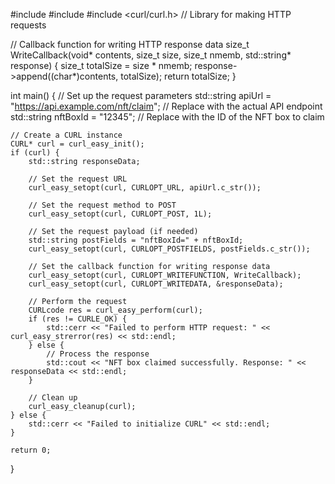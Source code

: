 #include <iostream>
#include <string>
#include <curl/curl.h> // Library for making HTTP requests

// Callback function for writing HTTP response data
size_t WriteCallback(void* contents, size_t size, size_t nmemb, std::string* response) {
    size_t totalSize = size * nmemb;
    response->append((char*)contents, totalSize);
    return totalSize;
}

int main() {
    // Set up the request parameters
    std::string apiUrl = "https://api.example.com/nft/claim"; // Replace with the actual API endpoint
    std::string nftBoxId = "12345"; // Replace with the ID of the NFT box to claim

    // Create a CURL instance
    CURL* curl = curl_easy_init();
    if (curl) {
        std::string responseData;

        // Set the request URL
        curl_easy_setopt(curl, CURLOPT_URL, apiUrl.c_str());

        // Set the request method to POST
        curl_easy_setopt(curl, CURLOPT_POST, 1L);

        // Set the request payload (if needed)
        std::string postFields = "nftBoxId=" + nftBoxId;
        curl_easy_setopt(curl, CURLOPT_POSTFIELDS, postFields.c_str());

        // Set the callback function for writing response data
        curl_easy_setopt(curl, CURLOPT_WRITEFUNCTION, WriteCallback);
        curl_easy_setopt(curl, CURLOPT_WRITEDATA, &responseData);

        // Perform the request
        CURLcode res = curl_easy_perform(curl);
        if (res != CURLE_OK) {
            std::cerr << "Failed to perform HTTP request: " << curl_easy_strerror(res) << std::endl;
        } else {
            // Process the response
            std::cout << "NFT box claimed successfully. Response: " << responseData << std::endl;
        }

        // Clean up
        curl_easy_cleanup(curl);
    } else {
        std::cerr << "Failed to initialize CURL" << std::endl;
    }

    return 0;
}
